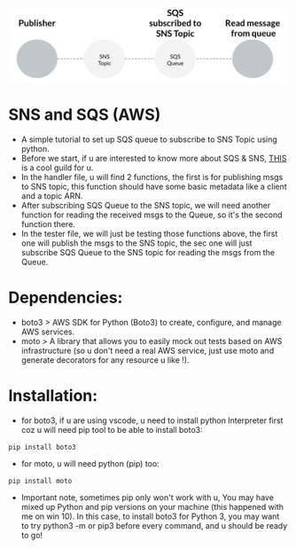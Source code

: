![Image](https://github.com/SheplX/SNS-SQS-AWS/blob/main/SNS%20-%20SQS.png)

# SNS and SQS (AWS)
- A simple tutorial to set up SQS queue to subscribe to SNS Topic using python.
- Before we start, if u are interested to know more about SQS & SNS, [THIS](https://www.beabetterdev.com/2021/08/08/aws-sns-vs-sqs-whats-the-difference/) is a cool guild for u.
- In the handler file, u will find 2 functions, the first is for publishing msgs to SNS topic, this function should have some basic metadata like a client and a topic ARN.
- After subscribing SQS Queue to the SNS topic, we will need another function for reading the received msgs to the Queue, so it's the second function there.
- In the tester file, we will just be testing those functions above, the first one will publish the msgs to the SNS topic, the sec one will just subscribe SQS Queue to the SNS topic for reading the msgs from the Queue.
# Dependencies:
- boto3 > AWS SDK for Python (Boto3) to create, configure, and manage AWS services.
- moto > A library that allows you to easily mock out tests based on AWS infrastructure (so u don't need a real AWS service, just use moto and generate decorators for any resource u like !).
# Installation:
- for boto3, if u are using vscode, u need to install python Interpreter first coz u will need pip tool to be able to install boto3:
```
pip install boto3
```
- for moto, u will need python (pip) too:
```
pip install moto
```
- Important note, sometimes pip only won't work with u, You may have mixed up Python and pip versions on your machine (this happened with me on win 10). In this case, to install boto3 for Python 3, you may want to try python3 -m or pip3 before every command, and u should be ready to go!
